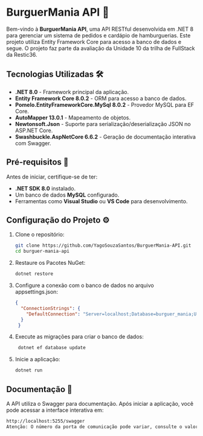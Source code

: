 # BurguerMania API 🍔

Bem-vindo à **BurguerMania API**, uma API RESTful desenvolvida em .NET 8 para gerenciar um sistema de pedidos e cardápio de hamburguerias. Este projeto utiliza Entity Framework Core para acesso a banco de dados e segue.
O projeto faz parte da avaliação da Unidade 10 da trilha de FullStack da Restic36.

## Tecnologias Utilizadas 🛠️

- **.NET 8.0** - Framework principal da aplicação.
- **Entity Framework Core 8.0.2** - ORM para acesso a banco de dados.
- **Pomelo.EntityFrameworkCore.MySql 8.0.2** - Provedor MySQL para EF Core.
- **AutoMapper 13.0.1** - Mapeamento de objetos.
- **Newtonsoft.Json** - Suporte para serialização/deserialização JSON no ASP.NET Core.
- **Swashbuckle.AspNetCore 6.6.2** - Geração de documentação interativa com Swagger.

## Pré-requisitos 🚀

Antes de iniciar, certifique-se de ter:

- **.NET SDK 8.0** instalado.
- Um banco de dados **MySQL** configurado.
- Ferramentas como **Visual Studio** ou **VS Code** para desenvolvimento.

## Configuração do Projeto ⚙️

1. Clone o repositório:
   ```bash
   git clone https://github.com/YagoSouzaSantos/BurguerMania-API.git
   cd burguer-mania-api
2. Restaure os Pacotes NuGet:
   ```bash
   dotnet restore
   
3. Configure a conexão com o banco de dados no arquivo appsettings.json:
   ```json
   {
     "ConnectionStrings": {
       "DefaultConnection": "Server=localhost;Database=burguer_mania;User=root;Password=senha;"
     }
    }
4. Execute as migrações para criar o banco de dados:
   ```bash
    dotnet ef database update

5. Inicie a aplicação:
   ```bash
   dotnet run

## Documentação 📖
A API utiliza o Swagger para documentação. Após iniciar a aplicação, você pode acessar a interface interativa em:
  ```bash
  http://localhost:5255/swagger
Atenção: O número da porta de comunicação pode variar, consulte o valor real após rodar o passo de número 5

